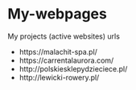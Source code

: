 # My-webpages
<p>My projects (active websites) urls</p>
<ul>
  <li>https://malachit-spa.pl/</li>
  <li>https://carrentalaurora.com/</li>
  <li>http://polskiesklepydzieciece.pl/</li>
  <li>http://lewicki-rowery.pl/</li>
</ul>

